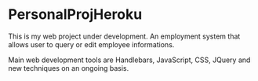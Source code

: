 # PersonalProjHeroku
This is my web project under development. An employment system that allows user to query or edit employee informations. 

Main web development tools are Handlebars, JavaScript, CSS, JQuery and new techniques on an ongoing basis.
